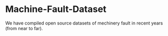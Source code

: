# Machine-Fault-Dataset

We have compiled open source datasets of mechinery fault in recent years (from near to far).


